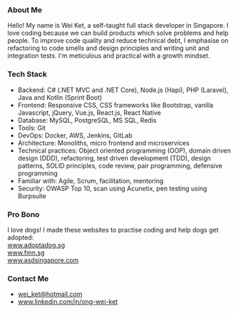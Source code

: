 ### About Me

Hello! My name is Wei Ket, a self-taught full stack developer in Singapore. I love coding because we can build products which solve problems and help people. To improve code quality and reduce technical debt, I emphasise on refactoring to code smells and design principles and writing unit and integration tests. I'm meticulous and practical with a growth mindset.

### Tech Stack
- Backend: C# (.NET MVC and .NET Core), Node.js (Hapi), PHP (Laravel), Java and Kotlin (Sprint Boot)
- Frontend: Responsive CSS, CSS frameworks like Bootstrap, vanilla Javascript, jQuery, Vue.js, React.js, React Native
- Database: MySQL, PostgreSQL, MS SQL, Redis
- Tools: Git
- DevOps: Docker, AWS, Jenkins, GitLab
- Architecture: Monoliths, micro frontend and microservices
- Technical practices: Object oriented programming (OOP), domain driven design (DDD), refactoring, test driven development (TDD), design patterns, SOLID principles, code review, pair programming, defensive programming
- Familiar with: Agile, Scrum, facilitation, mentoring
- Security: OWASP Top 10, scan using Acunetix, pen testing using Burpsuite

### Pro Bono
I love dogs! I made these websites to practise coding and help dogs get adopted:  
www.adoptadog.sg  
www.fmn.sg  
www.asdsingapore.com

### Contact Me
- wei_ket@hotmail.com
- www.linkedin.com/in/ong-wei-ket

<!---
weiket7/weiket7 is a ✨ special ✨ repository because its `README.md` (this file) appears on your GitHub profile.
You can click the Preview link to take a look at your changes.
--->
